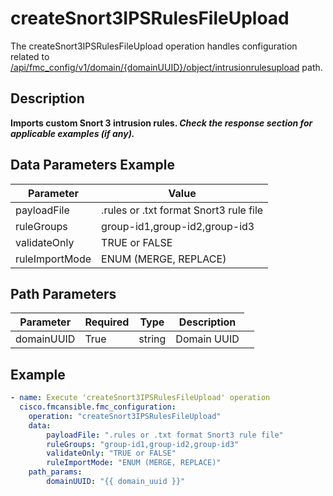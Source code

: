 # createSnort3IPSRulesFileUpload

The createSnort3IPSRulesFileUpload operation handles configuration related to [/api/fmc_config/v1/domain/{domainUUID}/object/intrusionrulesupload](/paths//api/fmc_config/v1/domain/{domain_uuid}/object/intrusionrulesupload.md) path.&nbsp;
## Description
**Imports custom Snort 3 intrusion rules. _Check the response section for applicable examples (if any)._**

## Data Parameters Example
| Parameter | Value |
| --------- | -------- |
| payloadFile | .rules or .txt format Snort3 rule file |
| ruleGroups | group-id1,group-id2,group-id3 |
| validateOnly | TRUE or FALSE |
| ruleImportMode | ENUM (MERGE, REPLACE) |

## Path Parameters
| Parameter | Required | Type | Description |
| --------- | -------- | ---- | ----------- |
| domainUUID | True | string <td colspan=3> Domain UUID |

## Example
```yaml
- name: Execute 'createSnort3IPSRulesFileUpload' operation
  cisco.fmcansible.fmc_configuration:
    operation: "createSnort3IPSRulesFileUpload"
    data:
        payloadFile: ".rules or .txt format Snort3 rule file"
        ruleGroups: "group-id1,group-id2,group-id3"
        validateOnly: "TRUE or FALSE"
        ruleImportMode: "ENUM (MERGE, REPLACE)"
    path_params:
        domainUUID: "{{ domain_uuid }}"

```